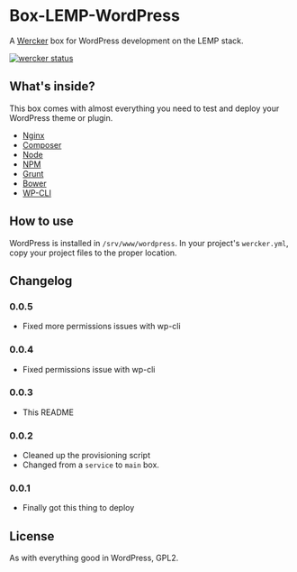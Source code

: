 # Box-LEMP-WordPress
A [Wercker][wercker] box for WordPress development on the LEMP stack.

[![wercker status](https://app.wercker.com/status/2feeaa8934eaad0f982f6e1e80600ad7/m/master "wercker status")](https://app.wercker.com/project/bykey/2feeaa8934eaad0f982f6e1e80600ad7)

## What's inside?
This box comes with almost everything you need to test and deploy your WordPress theme or plugin.

- [Nginx][nginx]
- [Composer][composer]
- [Node][node]
- [NPM][npm]
- [Grunt][grunt]
- [Bower][bower]
- [WP-CLI][wp-cli]

## How to use
WordPress is installed in `/srv/www/wordpress`. In your project's `wercker.yml`, copy your project files to the proper location.

## Changelog
### 0.0.5
- Fixed more permissions issues with wp-cli

### 0.0.4
- Fixed permissions issue with wp-cli

### 0.0.3
- This README

### 0.0.2
- Cleaned up the provisioning script
- Changed from a `service` to `main` box.

### 0.0.1
- Finally got this thing to deploy

## License
As with everything good in WordPress, GPL2.

[wercker]: http://wercker.com
[nginx]: http://wiki.nginx.org/Main
[composer]: https://getcomposer.org/
[node]: http://nodejs.org/
[npm]: https://www.npmjs.org/
[grunt]: http://gruntjs.com/
[bower]: http://bower.io/
[wp-cli]: http://wp-cli.org/